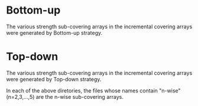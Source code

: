 # Bottom-up
The various strength sub-covering arrays in the incremental covering arrays were generated by Bottom-up strategy.

# Top-down
The various strength sub-covering arrays in the incremental covering arrays were generated by Top-down strategy.

In each of the above diretories, the files whose names contain "n-wise" (n=2,3,...,5) are the n-wise sub-covering arrays.
